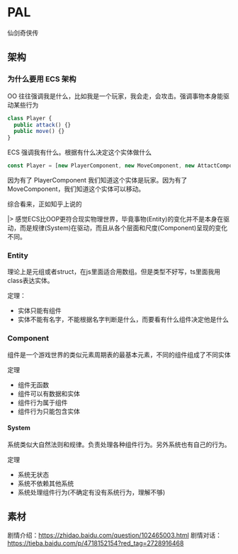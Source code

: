 # PAL

仙剑奇侠传

## 架构

### 为什么要用 ECS 架构

OO 往往强调我是什么，比如我是一个玩家，我会走，会攻击。强调事物本身能驱动某些行为

```ts
class Player {
  public attack() {}
  public move() {}
}
```

ECS 强调我有什么。根据有什么决定这个实体做什么

```ts
const Player = [new PlayerComponent, new MoveComponent, new AttactComponent]
```

因为有了 PlayerComponent 我们知道这个实体是玩家。因为有了 MoveComponent，我们知道这个实体可以移动。

综合看来，正如知乎上说的

|> 感觉ECS比OOP更符合现实物理世界，毕竟事物(Entity)的变化并不是本身在驱动，而是规律(System)在驱动，而且从各个层面和尺度(Component)呈现的变化不同。

### Entity

理论上是元组或者struct，在js里面适合用数组。但是类型不好写，ts里面我用class表达实体。

定理：

+ 实体只能有组件
+ 实体不能有名字，不能根据名字判断是什么，而要看有什么组件决定他是什么

### Component

组件是一个游戏世界的类似元素周期表的最基本元素，不同的组件组成了不同实体

定理

+ 组件无函数
+ 组件可以有数据和实体
+ 组件行为属于组件
+ 组件行为只能包含实体

#### System

系统类似大自然法则和规律。负责处理各种组件行为。另外系统也有自己的行为。

定理

+ 系统无状态
+ 系统不依赖其他系统
+ 系统处理组件行为(不确定有没有系统行为，理解不够)

## 素材

剧情介绍：https://zhidao.baidu.com/question/102465003.html
剧情对话：https://tieba.baidu.com/p/4718152154?red_tag=2728916468

